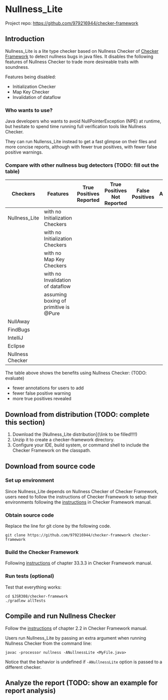 # Nullness_Lite

Project repo: <href>https://github.com/979216944/checker-framework</href>

## Introduction
Nullness_Lite is a lite type checker based on Nullness Checker of [Checker Framework](https://checkerframework.org/) to detect nullness bugs in java files. It disables the following features of Nullness Checker to trade more desireable traits with soundness.

Features being disabled:
* Initialization Checker
* Map Key Checker
* Invalidation of dataflow

### Who wants to use?
Java developers who wants to avoid NullPointerException (NPE) at runtime, but hesitate to spend time running full verification tools like Nullness Checker.

They can run Nullenss_Lite instead to get a fast glimpse on their files and more concise reports, although with fewer true positives, with fewer false positive warnings.

### Compare with other nullness bug detectors (TODO: fill out the table)

|Checkers | Features | True Positives Reported | True Positives Not Reported | False Positives | # of Annotations used | Speed|
|-|-|-|-|-|-|-|
|Nullness_Lite | with no Initialization Checkers | | | | | |
| | with no Initialization Checkers | | | | | |
| | with no Map Key Checkers | | | | | |
| | with no Invalidation of dataflow | | | | | |
| | assuming boxing of primitive is @Pure | | | | | |
|NullAway | | | | | | |
|FindBugs | | | | | | |
|IntelliJ | | | | | | |
|Eclipse | | | | | | |
|Nullness Checker| | | | | | |

The table above shows the benefits using Nullness Checker: (TODO: evaluate)
* fewer annotations for users to add
* fewer false positive warning
* more true positives revealed

## Download from distribution (TODO: complete this section)
1. Download the [Nullness_Lite distribution](\link to be filled!!!!)
2. Unzip it to create a checker-framework directory.
3. Configure your IDE, build system, or command shell to include the Checker Framework on the classpath. 

## Download from source code
### Set up environment
Since Nullness_Lite depends on Nullness Checker of Checker Framework, users need to follow the instructions of Checker Framework to setup their environments following the [instructions](https://checkerframework.org/manual/#build-source) in Checker Framework manual.

### Obtain source code
Replace the line for git clone by the following code.
```
git clone https://github.com/979216944/checker-framework checker-framework
```

### Build the Checker Framework
Following [instructions](https://checkerframework.org/manual/#build-source) of chapter 33.3.3 in Checker Framework manual.

### Run tests (optional)
Test that everything works:
```
cd $JSR308/checker-framework
./gradlew allTests
```

## Compile and run Nullness Checker
Follow the [instructions](https://checkerframework.org/manual/#running) of chapter 2.2 in Checker Framework manual.

Users run Nullness_Lite by passing an extra argument when running Nullness Checker from the command line:
```
javac -processor nullness -ANullnessLite <MyFile.java>
```
Notice that the behavior is undefined if `-ANullnessLite` option is passed to a different checker.

## Analyze the report (TODO: show an example for report analysis)

